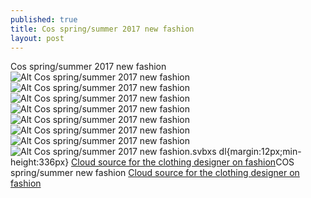 ```yaml
---
published: true
title: Cos spring/summer 2017 new fashion
layout: post
---
```

Cos spring/summer 2017 new fashion![Alt Cos spring/summer 2017 new fashion](https://c2.staticflickr.com/6/5569/30857387706_5535cd5295_b.jpg)![Alt Cos spring/summer 2017 new fashion](https://c2.staticflickr.com/6/5334/30261570424_fd5bc1eb69_b.jpg)![Alt Cos spring/summer 2017 new fashion](https://c2.staticflickr.com/6/5446/30257927333_24cb88192d_b.jpg)![Alt Cos spring/summer 2017 new fashion](https://c2.staticflickr.com/6/5749/30261601554_dafe384214_b.jpg)![Alt Cos spring/summer 2017 new fashion](https://c2.staticflickr.com/6/5628/30777398372_779ff20977_b.jpg)![Alt Cos spring/summer 2017 new fashion](https://c2.staticflickr.com/6/5595/30261610124_464d4a145c_b.jpg)![Alt Cos spring/summer 2017 new fashion](https://c2.staticflickr.com/6/5488/30261615854_da6ccf2f88_b.jpg)![Alt Cos spring/summer 2017 new fashion](https://c2.staticflickr.com/6/5797/30857447066_25be03dc3b_b.jpg).svbxs dl{margin:12px;min-height:336px} [Cloud source for the clothing designer on fashion](http://www.faybag.com/2016/08/22/cloud-source-for-the-clothing-designer-on-fashion-clothing-and-art/)COS spring/summer new fashion [Cloud source for the clothing designer on fashion](http://www.faybag.com/2016/08/22/cloud-source-for-the-clothing-designer-on-fashion-clothing-and-art/)
